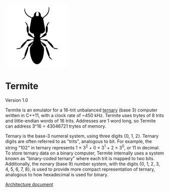 ![Termite icon](./icon.png)
# Termite
Version 1.0

Termite is an emulator for a 16-trit unbalanced [ternary](https://en.wikipedia.org/wiki/Ternary_numeral_system) (base 3) computer written in C++11, with a clock rate of ~450 kHz. Termite uses trytes of 8 trits and little-endian words of 16 trits. Addresses are 1 word long, so Termite can address 3^16 = 43046721 trytes of memory.

Ternary is the base-3 numeral system, using three digits {0, 1, 2}. Ternary digits are often referred to as "trits", analogous to bit. For example, the string "102" in ternary represents 1 × 3<sup>2</sup> + 0 ×  3<sup>1</sup> + 2 × 3<sup>0</sup>, or 11 in decimal. To store ternary data on a binary computer, Termite internally uses a system known as "binary-coded ternary" where each trit is mapped to two bits. Additionally, the nonary (base 9) number system, with the digits {0, 1, 2, 3, 4, 5, 6, 7, 8}, is used to provide more compact representation of ternary, analogous to how hexadecimal is used for binary.
 
[Architecture document](architecture.md)

